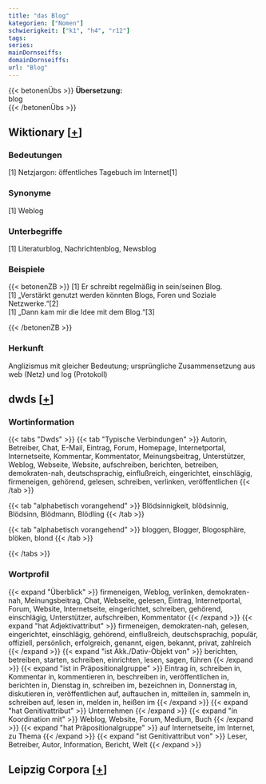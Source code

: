 ```yaml
---
title: "das Blog"
kategorien: ["Nomen"]
schwierigkeit: ["k1", "h4", "r12"]
tags:
series:
mainDornseiffs:
domainDornseiffs:
url: "Blog"
---
```


{{< betonenÜbs >}}
**Übersetzung:**  
blog  
{{< /betonenÜbs >}}

## Wiktionary [[+](https://de.wiktionary.org/wiki/Blog)]

### Bedeutungen
[1] Netzjargon: öffentliches Tagebuch im Internet[1]  

### Synonyme
[1] Weblog  

### Unterbegriffe
[1] Literaturblog, Nachrichtenblog, Newsblog  

### Beispiele
{{< betonenZB >}}
[1] Er schreibt regelmäßig in sein/seinen Blog.  
[1] „Verstärkt genutzt werden könnten Blogs, Foren und Soziale Netzwerke.“[2]  
[1] „Dann kam mir die Idee mit dem Blog.“[3]  

{{< /betonenZB >}}
### Herkunft
Anglizismus mit gleicher Bedeutung; ursprüngliche Zusammensetzung aus web (Netz) und log (Protokoll)  



## dwds [[+](https://www.dwds.de/wb/Blog)]

### Wortinformation
{{< tabs "Dwds" >}}
{{< tab "Typische Verbindungen" >}}
Autorin, Betreiber, Chat, E-Mail, Eintrag, Forum, Homepage, Internetportal, Internetseite, Kommentar, Kommentator, Meinungsbeitrag, Unterstützer, Weblog, Webseite, Website, aufschreiben, berichten, betreiben, demokraten-nah, deutschsprachig, einflußreich, eingerichtet, einschlägig, firmeneigen, gehörend, gelesen, schreiben, verlinken, veröffentlichen
{{< /tab >}}

{{< tab "alphabetisch vorangehend" >}}
Blödsinnigkeit, blödsinnig, Blödsinn, Blödmann, Blödling
{{< /tab >}}

{{< tab "alphabetisch vorangehend" >}}
bloggen, Blogger, Blogosphäre, blöken, blond
{{< /tab >}}

{{< /tabs >}}

### Wortprofil
{{< expand "Überblick" >}} firmeneigen, Weblog, verlinken, demokraten-nah, Meinungsbeitrag, Chat, Webseite, gelesen, Eintrag, Internetportal, Forum, Website, Internetseite, eingerichtet, schreiben, gehörend, einschlägig, Unterstützer, aufschreiben, Kommentator {{< /expand >}}
{{< expand "hat Adjektivattribut" >}} firmeneigen, demokraten-nah, gelesen, eingerichtet, einschlägig, gehörend, einflußreich, deutschsprachig, populär, offiziell, persönlich, erfolgreich, genannt, eigen, bekannt, privat, zahlreich {{< /expand >}}
{{< expand "ist Akk./Dativ-Objekt von" >}} berichten, betreiben, starten, schreiben, einrichten, lesen, sagen, führen {{< /expand >}}
{{< expand "ist in Präpositionalgruppe" >}} Eintrag in, schreiben in, Kommentar in, kommentieren in, beschreiben in, veröffentlichen in, berichten in, Dienstag in, schreiben im, bezeichnen in, Donnerstag in, diskutieren in, veröffentlichen auf, auftauchen in, mitteilen in, sammeln in, schreiben auf, lesen in, melden in, heißen im {{< /expand >}}
{{< expand "hat Genitivattribut" >}} Unternehmen {{< /expand >}}
{{< expand "in Koordination mit" >}} Weblog, Website, Forum, Medium, Buch {{< /expand >}}
{{< expand "hat Präpositionalgruppe" >}} auf Internetseite, im Internet, zu Thema {{< /expand >}}
{{< expand "ist Genitivattribut von" >}} Leser, Betreiber, Autor, Information, Bericht, Welt {{< /expand >}}

## Leipzig Corpora [[+](https://corpora.uni-leipzig.de/en/res?word=Blog&corpusId=deu_newscrawl-public_2018)]

